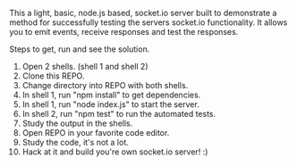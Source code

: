 This a light, basic, node.js based, socket.io server built to demonstrate a method for successfully testing the servers socket.io functionality. It allows you to emit events, receive responses and test the responses.

Steps to get, run and see the solution.

1. Open 2 shells. (shell 1 and shell 2)
2. Clone this REPO.
3. Change directory into REPO with both shells.
4. In shell 1, run "npm install" to get dependencies.
5. In shell 1, run "node index.js" to start the server.
6. In shell 2, run "npm test" to run the automated tests.
7. Study the output in the shells.
8. Open REPO in your favorite code editor.
9. Study the code, it's not a lot.
10. Hack at it and build you're own socket.io server! :)
